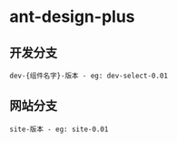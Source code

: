# ant-design-plus

## 开发分支

`dev-{组件名字}-版本 - eg: dev-select-0.01`

## 网站分支

`site-版本 - eg: site-0.01`
